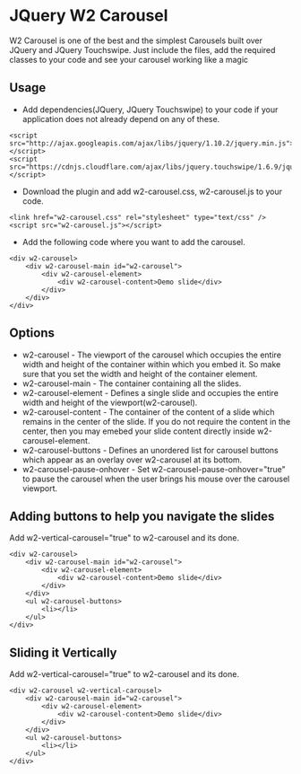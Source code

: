 # JQuery W2 Carousel
W2 Carousel is one of the best and the simplest Carousels built over JQuery and JQuery Touchswipe. Just include the files, add the required classes to your code and see your carousel working like a magic
## Usage
* Add dependencies(JQuery, JQuery Touchswipe) to your code if your application does not already depend on any of these.
```
<script src="http://ajax.googleapis.com/ajax/libs/jquery/1.10.2/jquery.min.js"></script>
<script src="https://cdnjs.cloudflare.com/ajax/libs/jquery.touchswipe/1.6.9/jquery.touchSwipe.min.js"></script>
```
* Download the plugin and add w2-carousel.css, w2-carousel.js to your code.
```
<link href="w2-carousel.css" rel="stylesheet" type="text/css" />
<script src="w2-carousel.js"></script>
```
* Add the following code where you want to add the carousel.
```
<div w2-carousel>
	<div w2-carousel-main id="w2-carousel">
		<div w2-carousel-element>
			<div w2-carousel-content>Demo slide</div>
		</div>
	</div>
</div>
```
## Options
* w2-carousel - The viewport of the carousel which occupies the entire width and height of the container within which you embed it. So make sure that you set the width and height of the container element.
* w2-carousel-main - The container containing all the slides.
* w2-carousel-element - Defines a single slide and occupies the entire width and height of the viewport(w2-carousel).
* w2-carousel-content - The container of the content of a slide which remains in the center of the slide. If you do not require the content in the center, then you may emebed your slide content directly inside w2-carousel-element.
* w2-carousel-buttons - Defines an unordered list for carousel buttons which appear as an overlay over w2-carousel at its bottom.
* w2-carousel-pause-onhover - Set w2-carousel-pause-onhover="true" to pause the carousel when the user brings his mouse over the carousel viewport.
## Adding buttons to help you navigate the slides
Add w2-vertical-carousel="true" to w2-carousel and its done.
```
<div w2-carousel>
	<div w2-carousel-main id="w2-carousel">
		<div w2-carousel-element>
			<div w2-carousel-content>Demo slide</div>
		</div>
	</div>
	<ul w2-carousel-buttons>
		<li></li>
	</ul>
</div>
```
## Sliding it Vertically
Add w2-vertical-carousel="true" to w2-carousel and its done.
```
<div w2-carousel w2-vertical-carousel>
	<div w2-carousel-main id="w2-carousel">
		<div w2-carousel-element>
			<div w2-carousel-content>Demo slide</div>
		</div>
	</div>
	<ul w2-carousel-buttons>
		<li></li>
	</ul>
</div>
```
